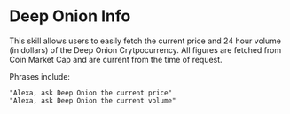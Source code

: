 # Deep Onion Info

This skill allows users to easily fetch the current price and 24 hour volume (in dollars) of the Deep Onion Crytpocurrency. All figures are fetched from Coin Market Cap and are current from the time of request.

Phrases include:

~~~~
"Alexa, ask Deep Onion the current price"
"Alexa, ask Deep Onion the current volume"
~~~~
